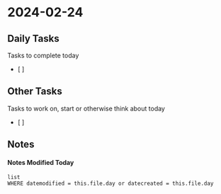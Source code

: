 
# 2024-02-24

## Daily Tasks
Tasks to complete today
- [ ]

## Other Tasks
Tasks to work on, start or otherwise think about today
- [ ]

## Notes




#### Notes Modified Today
```dataview
list
WHERE datemodified = this.file.day or datecreated = this.file.day 
```


